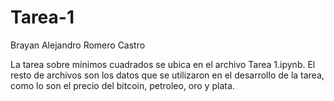 # Tarea-1
Brayan Alejandro Romero Castro

La tarea sobre mínimos cuadrados se ubica en el archivo Tarea 1.ipynb. El resto de archivos son los datos que se utilizaron en el desarrollo de la tarea, como  lo son el precio del bitcoin, petroleo, oro y plata.

